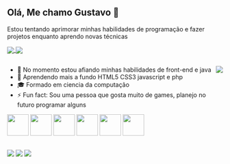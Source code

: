## Olá, Me chamo Gustavo 🤙

Estou tentando aprimorar minhas habilidades de programação e fazer projetos enquanto aprendo novas técnicas

<a href="https://github.com/anuraghazra/github-readme-stats">
  <img align="center" src="https://github-readme-stats.vercel.app/api?username=Gustavo-antunes&count_private=true&show_icons=true&theme=bear" />
</a>
<a href="https://github.com/anuraghazra/convoychat">
  <img align="center" src="https://github-readme-stats.vercel.app/api/top-langs/?username=Gustavo-antunes&layout=compact&theme=bear" />
</a>

##
 <img align="right" src="https://media.tenor.com/drxH1lO9cfEAAAAi/dark-souls-bonfire.gif">
 
- 🔭 No momento estou afiando minhas habilidades de front-end e java
- 🌱 Aprendendo mais a fundo HTML5 CSS3 javascript e php
- 🎓 Formado em ciencia da computação
- ⚡ Fun fact: Sou uma pessoa que gosta muito de games, planejo no futuro programar alguns

<div>
  <img src="https://cdn.jsdelivr.net/gh/devicons/devicon/icons/c/c-original.svg" height="50px" width="50px">
  <img src="https://cdn.jsdelivr.net/gh/devicons/devicon/icons/html5/html5-original.svg" height="50px" width="50px">
  <img src="https://cdn.jsdelivr.net/gh/devicons/devicon/icons/css3/css3-original.svg" height="50px" width="50px">
  <img src="https://cdn.jsdelivr.net/gh/devicons/devicon/icons/java/java-original.svg" height="50px" width="50px">
  <img src="https://cdn.jsdelivr.net/gh/devicons/devicon/icons/linux/linux-original.svg" height="50px" width="50px">
  <img src="https://cdn.jsdelivr.net/gh/devicons/devicon/icons/python/python-original.svg" height="50px" width="50px">
</div>

##
<div>
  <a href="mailto:gustavo_antunes1@hotmail.com"><img src="https://img.shields.io/badge/Microsoft_Outlook-0078D4?style=for-the-badge&logo=microsoft-outlook&logoColor=white"></a>
  <a href="https://www.linkedin.com/in/gustavo-vieira-antunes-38500b177/"><img src="https://img.shields.io/badge/LinkedIn-0077B5?style=for-the-badge&logo=linkedin&logoColor=white"></a>
  <a href="https://www.instagram.com/gustavo_v_antunes/"><img src="https://img.shields.io/badge/Instagram-E4405F?style=for-the-badge&logo=instagram&logoColor=white"></a>
</div>  
